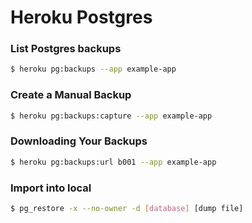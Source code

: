 # Heroku Postgres

### List Postgres backups
```bash
$ heroku pg:backups --app example-app
```

### Create a Manual Backup
```bash
$ heroku pg:backups:capture --app example-app
```

### Downloading Your Backups
```bash
$ heroku pg:backups:url b001 --app example-app
```

### Import into local
```bash
$ pg_restore -x --no-owner -d [database] [dump file]
```
